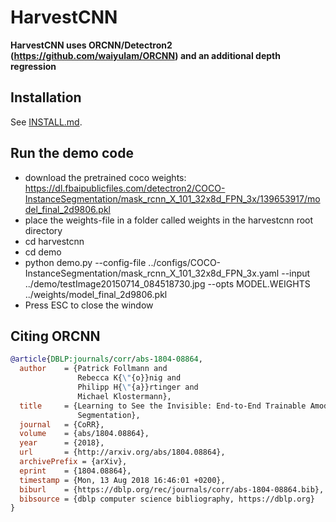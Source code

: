 # HarvestCNN 
**HarvestCNN uses ORCNN/Detectron2 (https://github.com/waiyulam/ORCNN) and an additional depth regression**


## Installation

See [INSTALL.md](INSTALL.md).


## Run the demo code

- download the pretrained coco weights: 
https://dl.fbaipublicfiles.com/detectron2/COCO-InstanceSegmentation/mask_rcnn_X_101_32x8d_FPN_3x/139653917/model_final_2d9806.pkl
- place the weights-file in a folder called weights in the harvestcnn root directory
- cd harvestcnn
- cd demo
- python demo.py --config-file ../configs/COCO-InstanceSegmentation/mask_rcnn_X_101_32x8d_FPN_3x.yaml --input ../demo/testImage20150714_084518730.jpg --opts MODEL.WEIGHTS ../weights/model_final_2d9806.pkl
- Press ESC to close the window


## Citing ORCNN

```BibTeX
@article{DBLP:journals/corr/abs-1804-08864,
  author    = {Patrick Follmann and
               Rebecca K{\"{o}}nig and
               Philipp H{\"{a}}rtinger and
               Michael Klostermann},
  title     = {Learning to See the Invisible: End-to-End Trainable Amodal Instance
               Segmentation},
  journal   = {CoRR},
  volume    = {abs/1804.08864},
  year      = {2018},
  url       = {http://arxiv.org/abs/1804.08864},
  archivePrefix = {arXiv},
  eprint    = {1804.08864},
  timestamp = {Mon, 13 Aug 2018 16:46:01 +0200},
  biburl    = {https://dblp.org/rec/journals/corr/abs-1804-08864.bib},
  bibsource = {dblp computer science bibliography, https://dblp.org}
}
```
